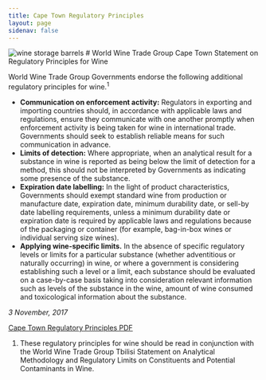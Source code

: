 ```yaml
---
title: Cape Town Regulatory Principles 
layout: page
sidenav: false
---
```

<img src="https://federalist-3e8247ba-270c-487c-ae72-187edb4937f8.app.cloud.gov/site/eriksarnold/pages-uswds-jekyll/assets/uploads/storage-barrel.jpg" alt="wine storage barrels">
# World Wine Trade Group Cape Town Statement on Regulatory Principles for Wine

World Wine Trade Group Governments endorse the following additional regulatory principles for wine.<sup>1</sup> 

- **Communication on enforcement activity:** Regulators in exporting and importing countries should, in accordance with applicable laws and regulations, ensure they communicate with one another promptly when enforcement activity is being taken for wine in international trade. Governments should seek to establish reliable means for such communication in advance. 
- **Limits of detection:** Where appropriate, when an analytical result for a substance in wine is reported as being below the limit of detection for a method, this should not be interpreted by Governments as indicating some presence of the substance. 
- **Expiration date labelling:** In the light of product characteristics, Governments should exempt standard wine from production or manufacture date, expiration date, minimum durability date, or sell-by date labelling requirements, unless a minimum durability date or expiration date is required by applicable laws and regulations because of the packaging or container (for example, bag-in-box wines or individual serving size wines). 
- **Applying wine-specific limits.**  In the absence of specific regulatory levels or limits for a particular substance (whether adventitious or naturally occurring) in wine, or where a government is considering establishing such a level or a limit, each substance should be evaluated on a case-by-case basis taking into consideration relevant information such as levels of the substance in the wine, amount of wine consumed and toxicological information about the substance.

*3 November, 2017*

<a class="usa-button" href="/assets/uploads/cape-town-reg.pdf">Cape Town Regulatory Principles PDF</a>

<div style="font-size:14px;"><ol><li>These regulatory principles for wine should be read in conjunction with the World Wine Trade Group Tbilisi Statement on Analytical Methodology and Regulatory Limits on Constituents and Potential Contaminants in Wine.</li></ol> </div>


